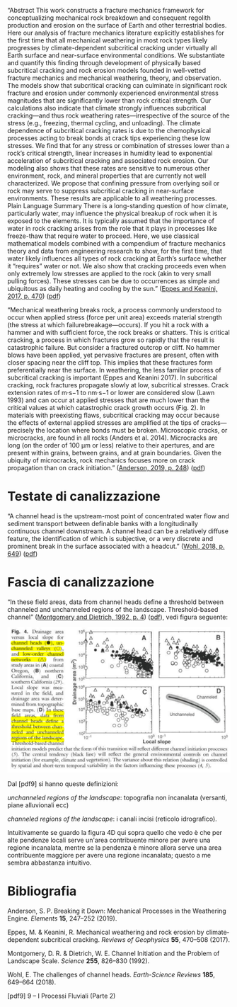 “Abstract This work constructs a fracture mechanics framework for conceptualizing mechanical rock breakdown and consequent regolith production and erosion on the surface of Earth and other terrestrial bodies. Here our analysis of fracture mechanics literature explicitly establishes for the first time that all mechanical weathering in most rock types likely progresses by climate-dependent subcritical cracking under virtually all Earth surface and near-surface environmental conditions. We substantiate and quantify this finding through development of physically based subcritical cracking and rock erosion models founded in well-vetted fracture mechanics and mechanical weathering, theory, and observation. The models show that subcritical cracking can culminate in significant rock fracture and erosion under commonly experienced environmental stress magnitudes that are significantly lower than rock critical strength. Our calculations also indicate that climate strongly influences subcritical cracking—and thus rock weathering rates—irrespective of the source of the stress (e.g., freezing, thermal cycling, and unloading). The climate dependence of subcritical cracking rates is due to the chemophysical processes acting to break bonds at crack tips experiencing these low stresses. We find that for any stress or combination of stresses lower than a rock’s critical strength, linear increases in humidity lead to exponential acceleration of subcritical cracking and associated rock erosion. Our modeling also shows that these rates are sensitive to numerous other environment, rock, and mineral properties that are currently not well characterized. We propose that confining pressure from overlying soil or rock may serve to suppress subcritical cracking in near-surface environments. These results are applicable to all weathering processes. Plain Language Summary There is a long-standing question of how climate, particularly water, may influence the physical breakup of rock when it is exposed to the elements. It is typically assumed that the importance of water in rock cracking arises from the role that it plays in processes like freeze-thaw that require water to proceed. Here, we use classical mathematical models combined with a compendium of fracture mechanics theory and data from engineering research to show, for the first time, that water likely influences all types of rock cracking at Earth’s surface whether it “requires” water or not. We also show that cracking proceeds even when only extremely low stresses are applied to the rock (akin to very small pulling forces). These stresses can be due to occurrences as simple and ubiquitous as daily heating and cooling by the sun.” ([Eppes and Keanini, 2017, p. 470](zotero://select/library/items/RXH6TPTW)) ([pdf](zotero://open-pdf/library/items/HGZ4KWCE?page=1))

“Mechanical weathering breaks rock, a process commonly understood to occur when applied stress (force per unit area) exceeds material strength (the stress at which failurebreakage—occurs). If you hit a rock with a hammer and with sufficient force, the rock breaks or shatters. This is critical cracking, a process in which fractures grow so rapidly that the result is catastrophic failure. But consider a fractured outcrop or cliff. No hammer blows have been applied, yet pervasive fractures are present, often with closer spacing near the cliff top. This implies that these fractures form preferentially near the surface. In weathering, the less familiar process of subcritical cracking is important (Eppes and Keanini 2017). In subcritical cracking, rock fractures propagate slowly at low, subcritical stresses. Crack extension rates of m·s−1 to nm·s−1 or lower are considered slow (Lawn 1993) and can occur at applied stresses that are much lower than the critical values at which catastrophic crack growth occurs (Fig. 2). In materials with preexisting flaws, subcritical cracking may occur because the effects of external applied stresses are amplified at the tips of cracks—precisely the location where bonds must be broken. Microscopic cracks, or microcracks, are found in all rocks (Anders et al. 2014). Microcracks are long (on the order of 100 μm or less) relative to their apertures, and are present within grains, between grains, and at grain boundaries. Given the ubiquity of microcracks, rock mechanics focuses more on crack propagation than on crack initiation.” ([Anderson, 2019, p. 248](zotero://select/library/items/9TIGFG3C)) ([pdf](zotero://open-pdf/library/items/PA4YM88G?page=2))

# Testate di canalizzazione

“A channel head is the upstream-most point of concentrated water flow and sediment transport between definable banks with a longitudinally continuous channel downstream. A channel head can be a relatively diffuse feature, the identification of which is subjective, or a very discrete and prominent break in the surface associated with a headcut.” ([Wohl, 2018, p. 649](zotero://select/library/items/X23B7Q4R)) ([pdf](zotero://open-pdf/library/items/L9VRNPY3?page=1))

# Fascia di canalizzazione

“In these field areas, data from channel heads define a threshold between channeled and unchanneled regions of the landscape. Threshold-based channel” ([Montgomery and Dietrich, 1992, p. 4](zotero://select/library/items/UPAQXWR2)) ([pdf](zotero://open-pdf/library/items/LWI8PKPG?page=4)), vedi figura seguente:

![](channel_head.png)

Dal [pdf9] si hanno queste definizioni:

_unchanneled regions of the landscape_: topografia non incanalata (versanti, piane alluvionali ecc) 

_channeled regions of the landscape_: i canali incisi (reticolo idrografico).

Intuitivamente se guardo la figura 4D qui sopra quello che vedo è che per alte pendenze locali serve un'area contribuente minore per avere una regione incanalata, mentre se la pendenza è minore allora serve una area contribuente maggiore per avere una regione incanalata; questo a me sembra abbastanza intuitivo.

# Bibliografia

Anderson, S. P. Breaking it Down: Mechanical Processes in the Weathering Engine. _Elements_ **15**, 247–252 (2019).

Eppes, M. & Keanini, R. Mechanical weathering and rock erosion by climate‐dependent subcritical cracking. _Reviews of Geophysics_ **55**, 470–508 (2017).

Montgomery, D. R. & Dietrich, W. E. Channel Initiation and the Problem of Landscape Scale. _Science_ **255**, 826–830 (1992).

Wohl, E. The challenges of channel heads. _Earth-Science Reviews_ **185**, 649–664 (2018).

[pdf9] 9 – I Processi Fluviali (Parte 2)




